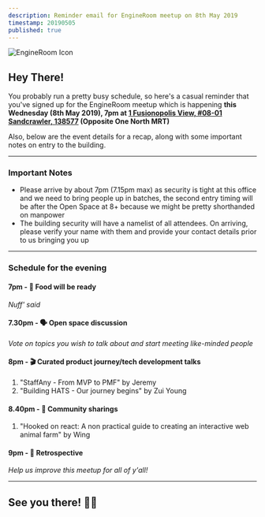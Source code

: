 ```yaml
---
description: Reminder email for EngineRoom meetup on 8th May 2019
timestamp: 20190505
published: true
---
```


![EngineRoom Icon](https://scontent-sin6-2.xx.fbcdn.net/v/t1.0-9/52382635_2077762642312810_5734277537731706880_n.jpg?_nc_cat=100&_nc_oc=AQl9GiU4v0YUtlRbDsYICsh_icNVHI2UcMn37IM1Y5SpKXlj4AQ_ianysmVKXSkVdh4&_nc_ht=scontent-sin6-2.xx&oh=95421e705428ad640923c9e212edccac&oe=5D720B67)

## Hey There!

You probably run a pretty busy schedule, so here's a casual reminder that you've signed up for the EngineRoom meetup which is happening **this Wednesday (8th May 2019), 7pm at [1 Fusionopolis View, #08-01 Sandcrawler, 138577](https://goo.gl/maps/RDcUoUmsmY6He63P6) (Opposite One North MRT)**

Also, below are the event details for a recap, along with some important notes on entry to the building.

- - -

### Important Notes

- Please arrive by about 7pm (7.15pm max) as security is tight at this office and we need to bring people up in batches, the second entry timing will be after the Open Space at 8+ because we might be pretty shorthanded on manpower
- The building security will have a namelist of all attendees. On arriving, please verify your name with them and provide your contact details prior to us bringing you up

- - -

### Schedule for the evening

#### 7pm - 🎉 Food will be ready

*Nuff' said*

#### 7.30pm - 🗣 Open space discussion

*Vote on topics you wish to talk about and start meeting like-minded people*

#### 8pm - 🎬 Curated product journey/tech development talks

1. "StaffAny - From MVP to PMF" by Jeremy
2. "Building HATS - Our journey begins" by Zui Young

#### 8.40pm - 🎤 Community sharings

1. "Hooked on react: A non practical guide to creating an interactive web animal farm" by Wing

#### 9pm - 🔬 Retrospective

*Help us improve this meetup for all of y'all!*

- - -

## See you there! ✌🏼
